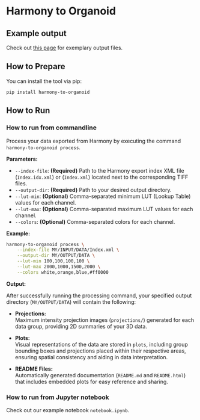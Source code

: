 # Harmony to Organoid

## Example output

Check out [this page](example_output/README.md) for exemplary output files.

## How to Prepare

You can install the tool via pip:

```
pip install harmony-to-organoid
```

## How to Run

### How to run from commandline

Process your data exported from Harmony by executing the command `harmony-to-organoid process`.

**Parameters:**

- `--index-file`: **(Required)** Path to the Harmony export index XML file (`Index.idx.xml`) or (`Index.xml`) 
  located next to the corresponding TIFF files.
- `--output-dir`: **(Required)** Path to your desired output directory.
- `--lut-min`: **(Optional)** Comma-separated minimum LUT (Lookup Table) values for each channel.
- `--lut-max`: **(Optional)** Comma-separated maximum LUT values for each channel.
- `--colors`: **(Optional)** Comma-separated colors for each channel.

**Example:**

```bash
harmony-to-organoid process \
    --index-file MY/INPUT/DATA/Index.xml \
    --output-dir MY/OUTPUT/DATA \
    --lut-min 100,100,100,100 \
    --lut-max 2000,1000,1500,2000 \
    --colors white,orange,blue,#ff0000
```

**Output:**

After successfully running the processing command, your specified output directory (`MY/OUTPUT/DATA`) will contain the following:

- **Projections:**  
  Maximum intensity projection images (`projections/`) generated for each data group, providing 2D summaries of your 3D data.

- **Plots:**  
  Visual representations of the data are stored in `plots`, including group bounding boxes and projections placed within 
  their  respective areas, ensuring spatial consistency and aiding in data interpretation.

- **README Files:**  
  Automatically generated documentation (`README.md` and `README.html`) that includes embedded plots for easy reference and sharing.

### How to run from Jupyter notebook

Check out our example notebook `notebook.ipynb`.

